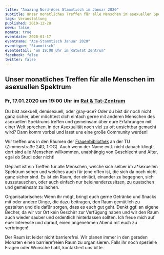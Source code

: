 ```yaml
---
title: "Amazing Nord-Aces Stammtisch im Januar 2020"
subtitle: Unser monatliches Treffen für alle Menschen im asexuellen Spektrum
tags: Veranstaltung
published: 2019-12-28
news: false
nometa: true
eventdate: 2020-01-17
eventname: "Ace-Stammtisch Januar 2020"
eventtype: "Stammtisch"
eventdetail: "um 19:00 Uhr im Rat&Tat Zentrum"
facebook: false
twitter: false
---
```


## Unser monatliches Treffen für alle Menschen im asexuellen Spektrum

### Fr, 17.01.2020 um 19:00 Uhr im [Rat & Tat-Zentrum](https://www.ratundtat-bremen.de/Termine/)

Du bist asexuell, demisexuell, oder gray-ace?
Oder du bist dir noch nicht ganz sicher, aber möchtest dich einfach gerne mit anderen Menschen des asexuellen Spektrums treffen und gemeinsam über eure Erfahrungen mit einer Welt sprechen, in der Asexualität noch viel zu oft unsichtbar gemacht wird?
Dann komm vorbei und lasst uns eine große Community werden!

Wir treffen uns in den Räumen der [Frauenbibliothek](https://www.frauenbib-bs.de) an der TU (Zimmerstraße 24D, 1.OG). Auch wenn der Name evtl. nicht danach klingt: dort sind alle Menschen willkommen, unabhängig von Geschlecht und Alter, egal ob Studi oder nicht!

Geplant ist ein Treffen für alle Menschen, welche sich selber im a\*sexuellen Spektrum sehen und welches auch für jene offen ist, die sich
da noch nicht ganz sicher sind. Es ist ein Raum, der einlädt, einander zu 
begegnen, sich auszutauschen, oder auch einfach nur beieinanderzusitzen, 
zu quatschen und gemeinsam zu lachen.

Organisatorisches: 
Wenn ihr mögt, bringt euch gerne Getränke und Snacks mit oder andere Dinge, die dazu
beitragen, den Raum gemütlich zu gestalten und die dafür sorgen, dass es euch
gut geht. Denkt ggf. an eigene Becher, da wir vor Ort kein Geschirr zur
Verfügung haben und wir den Raum auch wieder sauber und ordentlich
hinterlassen sollten. Ich freue mich auf euer Interesse und darauf,
einen angenehmen Abend mit euch zu verbringen! 

Der Raum ist leider nicht barrierefrei. Wir planen immer in den geraden Monaten einen 
barrierefreien Raum zu organisieren. Falls ihr noch spezielle Fragen oder Wünsche habt, 
kontaktiert uns bitte.

